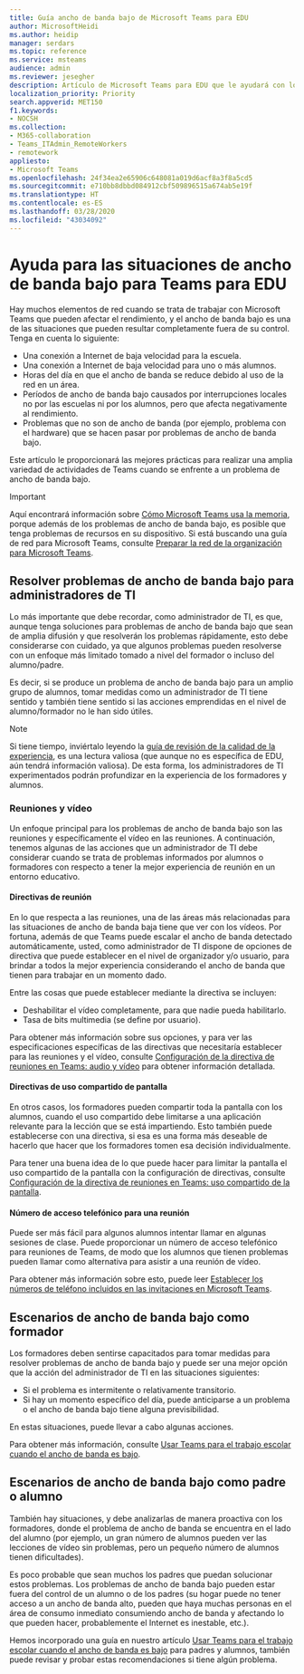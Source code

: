 ```yaml
---
title: Guía ancho de banda bajo de Microsoft Teams para EDU
author: MicrosoftHeidi
ms.author: heidip
manager: serdars
ms.topic: reference
ms.service: msteams
audience: admin
ms.reviewer: jesegher
description: Artículo de Microsoft Teams para EDU que le ayudará con los problemas de reunión y vídeo relacionados con el ancho de banda bajo. Tanto si es un padre, un formador o un administrador de TI, tiene opciones para mejorar la experiencia con Teams.
localization_priority: Priority
search.appverid: MET150
f1.keywords:
- NOCSH
ms.collection:
- M365-collaboration
- Teams_ITAdmin_RemoteWorkers
- remotework
appliesto:
- Microsoft Teams
ms.openlocfilehash: 24f34ea2e65906c648081a019d6acf8a3f8a5cd5
ms.sourcegitcommit: e710bb8dbbd084912cbf509896515a674ab5e19f
ms.translationtype: HT
ms.contentlocale: es-ES
ms.lasthandoff: 03/28/2020
ms.locfileid: "43034092"
---
```

# <a name="help-for-low-bandwidth-situations-for-teams-for-edu"></a>Ayuda para las situaciones de ancho de banda bajo para Teams para EDU

Hay muchos elementos de red cuando se trata de trabajar con Microsoft Teams que pueden afectar el rendimiento, y el ancho de banda bajo es una de las situaciones que pueden resultar completamente fuera de su control. Tenga en cuenta lo siguiente:

- Una conexión a Internet de baja velocidad para la escuela.
- Una conexión a Internet de baja velocidad para uno o más alumnos.
- Horas del día en que el ancho de banda se reduce debido al uso de la red en un área.
- Períodos de ancho de banda bajo causados por interrupciones locales no por las escuelas ni por los alumnos, pero que afecta negativamente al rendimiento.
- Problemas que no son de ancho de banda (por ejemplo, problema con el hardware) que se hacen pasar por problemas de ancho de banda bajo.

Este artículo le proporcionará las mejores prácticas para realizar una amplia variedad de actividades de Teams cuando se enfrente a un problema de ancho de banda bajo.

> [!IMPORTANT]
> Aquí encontrará información sobre [Cómo Microsoft Teams usa la memoria](teams-memory-usage-perf.md), porque además de los problemas de ancho de banda bajo, es posible que tenga problemas de recursos en su dispositivo. Si está buscando una guía de red para Microsoft Teams, consulte [Preparar la red de la organización para Microsoft Teams](prepare-network.md).

## <a name="resolving-low-bandwidth-issues-for-itadmins"></a>Resolver problemas de ancho de banda bajo para administradores de TI

Lo más importante que debe recordar, como administrador de TI, es que, aunque tenga soluciones para problemas de ancho de banda bajo que sean de amplia difusión y que resolverán los problemas rápidamente, esto debe considerarse con cuidado, ya que algunos problemas pueden resolverse con un enfoque más limitado tomado a nivel del formador o incluso del alumno/padre.

Es decir, si se produce un problema de ancho de banda bajo para un amplio grupo de alumnos, tomar medidas como un administrador de TI tiene sentido y también tiene sentido si las acciones emprendidas en el nivel de alumno/formador no le han sido útiles.

> [!NOTE]
> Si tiene tiempo, inviértalo leyendo la [guía de revisión de la calidad de la experiencia](quality-of-experience-review-guide.md), es una lectura valiosa (que aunque no es específica de EDU, aún tendrá información valiosa). De esta forma, los administradores de TI experimentados podrán profundizar en la experiencia de los formadores y alumnos.

### <a name="meetings-and-video"></a>Reuniones y vídeo

Un enfoque principal para los problemas de ancho de banda bajo son las reuniones y específicamente el vídeo en las reuniones. A continuación, tenemos algunas de las acciones que un administrador de TI debe considerar cuando se trata de problemas informados por alumnos o formadores con respecto a tener la mejor experiencia de reunión en un entorno educativo.

#### <a name="meeting-policies"></a>Directivas de reunión

En lo que respecta a las reuniones, una de las áreas más relacionadas para las situaciones de ancho de banda baja tiene que ver con los vídeos. Por fortuna, además de que Teams puede escalar el ancho de banda detectado automáticamente, usted, como administrador de TI dispone de opciones de directiva que puede establecer en el nivel de organizador y/o usuario, para brindar a todos la mejor experiencia considerando el ancho de banda que tienen para trabajar en un momento dado.

Entre las cosas que puede establecer mediante la directiva se incluyen:

- Deshabilitar el vídeo completamente, para que nadie pueda habilitarlo.
- Tasa de bits multimedia (se define por usuario).

Para obtener más información sobre sus opciones, y para ver las especificaciones específicas de las directivas que necesitaría establecer para las reuniones y el vídeo, consulte [Configuración de la directiva de reuniones en Teams: audio y vídeo](https://docs.microsoft.com/microsoftteams/meeting-policies-in-teams#meeting-policy-settings---audio--video) para obtener información detallada.

#### <a name="screen-sharing-policies"></a>Directivas de uso compartido de pantalla

En otros casos, los formadores pueden compartir toda la pantalla con los alumnos, cuando el uso compartido debe limitarse a una aplicación relevante para la lección que se está impartiendo. Esto también puede establecerse con una directiva, si esa es una forma más deseable de hacerlo que hacer que los formadores tomen esa decisión individualmente.

Para tener una buena idea de lo que puede hacer para limitar la pantalla el uso compartido de la pantalla con la configuración de directivas, consulte [Configuración de la directiva de reuniones en Teams: uso compartido de la pantalla](https://docs.microsoft.com/microsoftteams/meeting-policies-in-teams#meeting-policy-settings---audio--video).

#### <a name="dial-in-number-for-meetings"></a>Número de acceso telefónico para una reunión

Puede ser más fácil para algunos alumnos intentar llamar en algunas sesiones de clase. Puede proporcionar un número de acceso telefónico para reuniones de Teams, de modo que los alumnos que tienen problemas pueden llamar como alternativa para asistir a una reunión de vídeo.

Para obtener más información sobre esto, puede leer [Establecer los números de teléfono incluidos en las invitaciones en Microsoft Teams](set-the-phone-numbers-included-on-invites-in-teams.md).

## <a name="low-bandwidth-scenarios-as-an-educator"></a>Escenarios de ancho de banda bajo como formador

Los formadores deben sentirse capacitados para tomar medidas para resolver problemas de ancho de banda bajo y puede ser una mejor opción que la acción del administrador de TI en las situaciones siguientes:

- Si el problema es intermitente o relativamente transitorio.
- Si hay un momento específico del día, puede anticiparse a un problema o el ancho de banda bajo tiene alguna previsibilidad.

En estas situaciones, puede llevar a cabo algunas acciones.

Para obtener más información, consulte [Usar Teams para el trabajo escolar cuando el ancho de banda es bajo](https://support.office.com/article/use-teams-for-schoolwork-when-bandwidth-is-low-5c5675f7-1b55-471a-9daa-ec1e6df38262).

## <a name="low-bandwidth-scenarios-as-a-parent-or-student"></a>Escenarios de ancho de banda bajo como padre o alumno

También hay situaciones, y debe analizarlas de manera proactiva con los formadores, donde el problema de ancho de banda se encuentra en el lado del alumno (por ejemplo, un gran número de alumnos pueden ver las lecciones de vídeo sin problemas, pero un pequeño número de alumnos tienen dificultades).

Es poco probable que sean muchos los padres que puedan solucionar estos problemas. Los problemas de ancho de banda bajo pueden estar fuera del control de un alumno o de los padres (su hogar puede no tener acceso a un ancho de banda alto, pueden que haya muchas personas en el área de consumo inmediato consumiendo ancho de banda y afectando lo que pueden hacer, probablemente el Internet es inestable, etc.).

Hemos incorporado una guía en nuestro artículo [Usar Teams para el trabajo escolar cuando el ancho de banda es bajo](https://support.office.com/article/use-teams-for-schoolwork-when-bandwidth-is-low-5c5675f7-1b55-471a-9daa-ec1e6df38262) para padres y alumnos, también puede revisar y probar estas recomendaciones si tiene algún problema.
